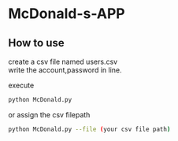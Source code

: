 # McDonald-s-APP
## How to use
create a csv file named users.csv  
write the account,password in line.

execute  
```bash
python McDonald.py
```
or assign the csv filepath
```bash
python McDonald.py --file (your csv file path)
```